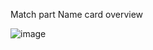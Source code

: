 Match part
  Name card overview

![image](https://user-images.githubusercontent.com/62584411/114166304-2749f300-9960-11eb-94b8-68053cda333d.png)

